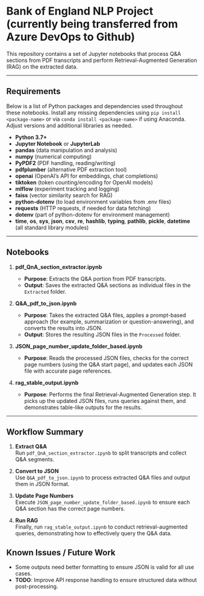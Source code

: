 # Bank of England NLP Project (currently being transferred from Azure DevOps to Github)

This repository contains a set of Jupyter notebooks that process Q&A sections from PDF transcripts and perform Retrieval-Augmented Generation (RAG) on the extracted data.

---

## Requirements

Below is a list of Python packages and dependencies used throughout these notebooks. Install any missing dependencies using `pip install <package-name>` or via `conda install <package-name>` if using Anaconda. Adjust versions and additional libraries as needed.

- **Python 3.7+**
- **Jupyter Notebook** or **JupyterLab**
- **pandas** (data manipulation and analysis)
- **numpy** (numerical computing)
- **PyPDF2** (PDF handling, reading/writing)
- **pdfplumber** (alternative PDF extraction tool)
- **openai** (OpenAI’s API for embeddings, chat completions)
- **tiktoken** (token counting/encoding for OpenAI models)
- **mlflow** (experiment tracking and logging)
- **faiss** (vector similarity search for RAG)
- **python-dotenv** (to load environment variables from .env files)
- **requests** (HTTP requests, if needed for data fetching)
- **dotenv** (part of python-dotenv for environment management)
- **time**, **os**, **sys**, **json**, **csv**, **re**, **hashlib**, **typing**, **pathlib**, **pickle**, **datetime** (all standard library modules)

---

## Notebooks

1. **pdf_QnA_section_extractor.ipynb**  
   - **Purpose**: Extracts the Q&A portion from PDF transcripts.  
   - **Output**: Saves the extracted Q&A sections as individual files in the `Extracted` folder.

2. **Q&A_pdf_to_json.ipynb**  
   - **Purpose**: Takes the extracted Q&A files, applies a prompt-based approach (for example, summarization or question-answering), and converts the results into JSON.  
   - **Output**: Stores the resulting JSON files in the `Processed` folder.

3. **JSON_page_number_update_folder_based.ipynb**  
   - **Purpose**: Reads the processed JSON files, checks for the correct page numbers (using the Q&A start page), and updates each JSON file with accurate page references.

4. **rag_stable_output.ipynb**  
   - **Purpose**: Performs the final Retrieval-Augmented Generation step. It picks up the updated JSON files, runs queries against them, and demonstrates table-like outputs for the results.

---

## Workflow Summary

1. **Extract Q&A**  
   Run `pdf_QnA_section_extractor.ipynb` to split transcripts and collect Q&A segments.

2. **Convert to JSON**  
   Use `Q&A_pdf_to_json.ipynb` to process extracted Q&A files and output them in JSON format.

3. **Update Page Numbers**  
   Execute `JSON_page_number_update_folder_based.ipynb` to ensure each Q&A section has the correct page numbers.

4. **Run RAG**  
   Finally, run `rag_stable_output.ipynb` to conduct retrieval-augmented queries, demonstrating how to effectively query the Q&A data.

## Known Issues / Future Work
- Some outputs need better formatting to ensure JSON is valid for all use cases.
- **TODO**: Improve API response handling to ensure structured data without post-processing.
